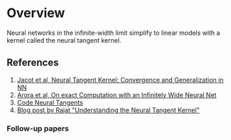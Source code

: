 # Overview

Neural networks in the infinite-width limit simplify to linear models with a kernel called the neural tangent kernel.

## References
1. [Jacot et al, Neural Tangent Kernel: Convergence and Generalization in NN](https://arxiv.org/abs/1806.07572)
2. [Arora et al, On exact Computation with an Infinitely Wide Neural Net](https://arxiv.org/abs/1904.11955)
3. [Code Neural Tangents](https://github.com/google/neural-tangents#references)
4. [Blog post by Rajat "Understanding the Neural Tangent Kernel"](https://rajatvd.github.io/NTK/) 

### Follow-up papers
